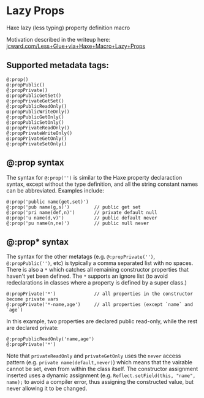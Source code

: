 # Lazy Props

Haxe lazy (less typing) property definition macro

Motivation described in the writeup here: [jcward.com/Less+Glue+via+Haxe+Macro+Lazy+Props](http://jcward.com/Less+Glue+via+Haxe+Macro+Lazy+Props)

Supported metadata tags:
-------------------------

```
@:prop()
@:propPublic()
@:propPrivate()
@:propPublicGetSet()
@:propPrivateGetSet()
@:propPublicReadOnly()
@:propPublicWriteOnly()
@:propPublicGetOnly()
@:propPublicSetOnly()
@:propPrivateReadOnly()
@:propPrivateWriteOnly()
@:propPrivateGetOnly()
@:propPrivateSetOnly()
```

@:prop syntax
---------------

The syntax for `@:prop('')` is similar to the Haxe property declaraction syntax, except without the
type definition, and all the string constant names can be abbreviated. Examples include:

```
@:prop('public name(get,set)')
@:prop('pub name(g,s)')         // public get set
@:prop('pri name(def,n)')       // private default null
@:prop('u name(d,v)')           // public default never
@:prop('pu name(n,ne)')         // public null never
```

@:prop* syntax
---------------

The syntax for the other metatags (e.g. `@:propPrivate('')`, `@:propPublic('')`, etc) is typically
a comma separated list with no spaces. There is also a `*` which catches all remaining constructor
properties that haven't yet been defined. The `*` supports an ignore list (to avoid redeclarations
in classes where a property is defined by a super class.)

```
@:propPrivate('*')              // all properties in the constructor become private vars
@:propPrivate('*-name,age')     // all properties (except `name` and `age`)
```

In this example, two properties are declared public read-only, while the rest are declared private:

```
@:propPublicReadOnly('name,age')
@:propPrivate('*')
```

Note that `privateReadOnly` and `privateGetOnly` uses the `never` access pattern (e.g. `private name(default,never)`)
which means that the vairable cannot be set, even from within the class itself. The constructor assignment
inserted uses a dynamic assignment (e.g. `Reflect.setField(this, "name", name);` to avoid a compiler error,
thus assigning the constructed value, but never allowing it to be changed.
